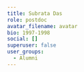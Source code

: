 ```yaml
---
title: Subrata Das
role: postdoc
avatar_filename: avatar
bio: 1997-1998
social: []
superuser: false
user_groups:
  - Alumni
---
```

